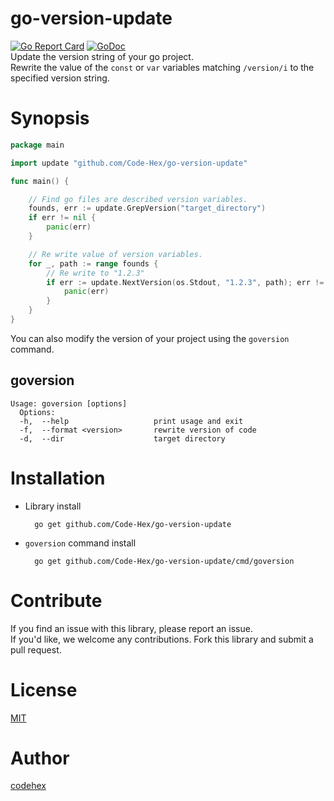 # go-version-update
[![Go Report Card](https://goreportcard.com/badge/github.com/Code-Hex/go-version-update)](https://goreportcard.com/report/github.com/Code-Hex/go-version-update) [![GoDoc](https://godoc.org/github.com/Code-Hex/go-version-update?status.svg)](https://godoc.org/github.com/Code-Hex/go-version-update)  
Update the version string of your go project.  
Rewrite the value of the `const` or `var` variables matching `/version/i` to the specified version string.

# Synopsis

```go
package main

import update "github.com/Code-Hex/go-version-update"

func main() {

    // Find go files are described version variables.
    founds, err := update.GrepVersion("target_directory")
    if err != nil {
        panic(err)
    }

    // Re write value of version variables.
    for _, path := range founds {
        // Re write to "1.2.3"
        if err := update.NextVersion(os.Stdout, "1.2.3", path); err != nil {
            panic(err)
        }
    }
}
```

You can also modify the version of your project using the `goversion` command.

## goversion
```
Usage: goversion [options] 
  Options:
  -h,  --help                   print usage and exit
  -f,  --format <version>       rewrite version of code
  -d,  --dir                    target directory
```

# Installation
- Library install

        go get github.com/Code-Hex/go-version-update

- `goversion` command install

        go get github.com/Code-Hex/go-version-update/cmd/goversion

# Contribute
If you find an issue with this library, please report an issue.  
If you'd like, we welcome any contributions. Fork this library and submit a pull request.

# License
[MIT](https://github.com/Code-Hex/go-version-update/blob/master/LICENSE)
# Author
[codehex](https://twitter.com/CodeHex)
